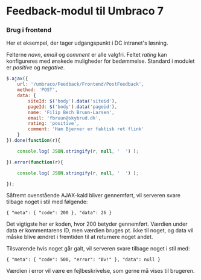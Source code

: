 # Feedback-modul til Umbraco 7 #

### Brug i frontend ###

Her et eksempel, der tager udgangspunkt i DC intranet's løsning.

Felterne *navn*, *email* og *comment* er alle valgfri. Feltet *rating* kan konfigureres med ønskede muligheder for bedømmelse. Standard i modulet er *positive* og *negative*. 

```javascript
$.ajax({
    url: '/umbraco/Feedback/Frontend/PostFeedback',
    method: 'POST',
    data: {
        siteId: $('body').data('siteid'),
        pageId: $('body').data('pageid'),
        name: 'Filip Bech Bruun-Larsen',
        email: 'fbruun@skybrud.dk',
        rating: 'positive',
        comment: 'Ham Bjerner er faktisk ret flink'
    }
}).done(function(r){

    console.log( JSON.stringify(r, null, '  ') );

}).error(function(r){

    console.log( JSON.stringify(r, null, '  ') );

});
```

Såfremt ovenstående AJAX-kald bliver gennemført, vil serveren svare tilbage noget i stil med følgende:

`{ "meta": { "code": 200 }, "data": 26 }`

Det vigtigste her er koden, hvor 200 betyder gennemført. Værdien under data er kommentarens ID, men værdien bruges pt. ikke til noget, og data vil måske blive ændret i fremtiden til at returnere noget andet.

Tilsvarende hvis noget går galt, vil serveren svare tilbage noget i stil med:

`{ "meta": { "code": 500, "error": "Øv!" }, "data": null }`

Værdien i error vil være en fejlbeskrivelse, som gerne må vises til brugeren.
